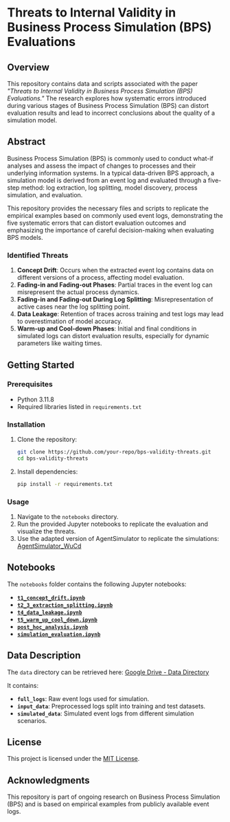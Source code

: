 # Threats to Internal Validity in Business Process Simulation (BPS) Evaluations

## Overview

This repository contains data and scripts associated with the paper *"Threats to Internal Validity in Business Process Simulation (BPS) Evaluations."* The research explores how systematic errors introduced during various stages of Business Process Simulation (BPS) can distort evaluation results and lead to incorrect conclusions about the quality of a simulation model.

## Abstract

Business Process Simulation (BPS) is commonly used to conduct what-if analyses and assess the impact of changes to processes and their underlying information systems. In a typical data-driven BPS approach, a simulation model is derived from an event log and evaluated through a five-step method: log extraction, log splitting, model discovery, process simulation, and evaluation.

This repository provides the necessary files and scripts to replicate the empirical examples based on commonly used event logs, demonstrating the five systematic errors that can distort evaluation outcomes and emphasizing the importance of careful decision-making when evaluating BPS models.

### Identified Threats

1. **Concept Drift**: Occurs when the extracted event log contains data on different versions of a process, affecting model evaluation.
2. **Fading-in and Fading-out Phases**: Partial traces in the event log can misrepresent the actual process dynamics.
3. **Fading-in and Fading-out During Log Splitting**: Misrepresentation of active cases near the log splitting point.
4. **Data Leakage**: Retention of traces across training and test logs may lead to overestimation of model accuracy.
5. **Warm-up and Cool-down Phases**: Initial and final conditions in simulated logs can distort evaluation results, especially for dynamic parameters like waiting times.

## Getting Started

### Prerequisites

- Python 3.11.8
- Required libraries listed in `requirements.txt`

### Installation

1. Clone the repository:

    ```bash
    git clone https://github.com/your-repo/bps-validity-threats.git
    cd bps-validity-threats
    ```

2. Install dependencies:

    ```bash
    pip install -r requirements.txt
    ```

### Usage

1. Navigate to the `notebooks` directory.
2. Run the provided Jupyter notebooks to replicate the evaluation and visualize the threats.
3. Use the adapted version of AgentSimulator to replicate the simulations: [AgentSimulator_WuCd](https://github.com/robert-l-b/AgentSimulator_WuCd)

## Notebooks

The `notebooks` folder contains the following Jupyter notebooks:

- **[`t1_concept_drift.ipynb`](notebooks/t1_concept_drift.ipynb)**
- **[`t2_3_extraction_splitting.ipynb`](notebooks/t2_3_extraction_splitting.ipynb)**
- **[`t4_data_leakage.ipynb`](notebooks/t4_data_leakage.ipynb)**
- **[`t5_warm_up_cool_down.ipynb`](notebooks/t5_warm_up_cool_down.ipynb)**
- **[`post_hoc_analysis.ipynb`](notebooks/post_hoc_analysis.ipynb)**
- **[`simulation_evaluation.ipynb`](notebooks/simulation_evaluation.ipynb)**

## Data Description

The `data` directory can be retrieved here: [Google Drive - Data Directory](https://drive.google.com/drive/folders/1pshLeqwjHTZLZMuM8KxBgAndHv5mE0oP?usp=share_link)

It contains:

- **`full_logs`**: Raw event logs used for simulation.
- **`input_data`**: Preprocessed logs split into training and test datasets.
- **`simulated_data`**: Simulated event logs from different simulation scenarios.

## License

This project is licensed under the [MIT License](LICENSE). 

## Acknowledgments

This repository is part of ongoing research on Business Process Simulation (BPS) and is based on empirical examples from publicly available event logs.
